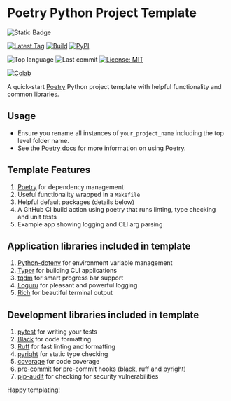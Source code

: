 # Poetry Python Project Template

![Static Badge](https://img.shields.io/badge/mission-A_useful_Python_poetry_template-blue)

[![Latest Tag](https://img.shields.io/github/v/tag/dylanhogg/poetry-python-project-template)](https://github.com/dylanhogg/poetry-python-project-template/tags)
[![Build](https://github.com/dylanhogg/poetry-python-project-template/workflows/build/badge.svg)](https://github.com/dylanhogg/poetry-python-project-template/actions/workflows/python-poetry-app.yml)
[![PyPI](https://badge.fury.io/py/poetry-python-project-template.svg)](https://badge.fury.io/py/poetry-python-project-template)

![Top language](https://img.shields.io/github/languages/top/dylanhogg/poetry-python-project-template)
![Last commit](https://img.shields.io/github/last-commit/dylanhogg/poetry-python-project-template)
[![License: MIT](https://img.shields.io/badge/license-MIT-green.svg)](https://opensource.org/licenses/MIT)

[![Colab](https://colab.research.google.com/assets/colab-badge.svg)](https://colab.research.google.com/github/dylanhogg/poetry-python-project-template/blob/master/notebooks/notebook.ipynb)

A quick-start [Poetry](https://python-poetry.org/) Python project template with helpful functionality and common libraries.

## Usage

- Ensure you rename all instances of `your_project_name` including the top level folder name.
- See the [Poetry docs](https://python-poetry.org/docs/cli/) for more information on using Poetry.

## Template Features

1. [Poetry](https://python-poetry.org/) for dependency management
1. Useful functionality wrapped in a `Makefile`
1. Helpful default packages (details below)
1. A GitHub CI build action using poetry that runs linting, type checking and unit tests
1. Example app showing logging and CLI arg parsing

## Application libraries included in template

1. [Python-dotenv](https://github.com/theskumar/python-dotenv) for environment variable management
2. [Typer](https://github.com/tiangolo/typer) for building CLI applications
3. [tqdm](https://github.com/tqdm/tqdm) for smart progress bar support
4. [Loguru](https://github.com/Delgan/loguru) for pleasant and powerful logging
5. [Rich](https://github.com/Textualize/rich) for beautiful terminal output

## Development libraries included in template

1. [pytest](https://github.com/pytest-dev/pytest) for writing your tests
2. [Black](https://github.com/psf/black) for code formatting
3. [Ruff](https://github.com/astral-sh/ruff) for fast linting and formatting
4. [pyright](https://github.com/microsoft/pyright) for static type checking
5. [coverage](https://github.com/nedbat/coveragepy) for code coverage
6. [pre-commit](https://github.com/pre-commit/pre-commit) for pre-commit hooks (black, ruff and pyright)
7. [pip-audit](https://github.com/pypa/pip-audit) for checking for security vulnerabilities

Happy templating!
